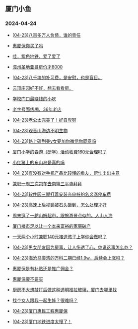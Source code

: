 ## 厦门小鱼 
### 2024-04-24

+ [[04-23]八百多万人负债，谁的责任](http://bbs.xmfish.com/read-htm-tid-18180400.html)

+ [惠厦保你买了吗](http://bbs.xmfish.com/read-htm-tid-18180454.html)

+ [哇，紫色地铁，爱了爱了](http://bbs.xmfish.com/read-htm-tid-18180465.html)

+ [漳州圣地亚哥房价才8000](http://bbs.xmfish.com/read-htm-tid-18180390.html)

+ [[04-23]八千块的补习费，是安慰，也是盲目。](http://bbs.xmfish.com/read-htm-tid-18180605.html)

+ [云顶庄园好不好，想去看看房。](http://bbs.xmfish.com/read-htm-tid-18180625.html)

+ [学校门口最赚钱的小吃](http://bbs.xmfish.com/read-htm-tid-18180620.html)

+ [老字号面线糊，36年老店](http://bbs.xmfish.com/read-htm-tid-18180624.html)

+ [[04-23]老公太完美了！好自卑呀](http://bbs.xmfish.com/read-htm-tid-18180761.html)

+ [[04-23]观音山海边不明生物](http://bbs.xmfish.com/read-htm-tid-18180581.html)

+ [[04-23]路上碰到美v女要加你微信你同意吗](http://bbs.xmfish.com/read-htm-tid-18180513.html)

+ [厦门小学的春游（研学）活动收费160元合理吗？](http://bbs.xmfish.com/read-htm-tid-18180665.html)

+ [小红猪上的东山岛是真的吗](http://bbs.xmfish.com/read-htm-tid-18180723.html)

+ [[04-23]有没有对手机产品比较懂的鱼友，帮忙出出主意](http://bbs.xmfish.com/read-htm-tid-18180554.html)

+ [兼职一周三次包车去南靖三平寺拜拜](http://bbs.xmfish.com/read-htm-tid-18180708.html)

+ [[04-23]软件园三期打着安装充电桩的名义涨停车费](http://bbs.xmfish.com/read-htm-tid-18180570.html)

+ [[04-23]高速上后视镜被石头砸到，怎么处理才好](http://bbs.xmfish.com/read-htm-tid-18180601.html)

+ [周末逛了一趟山姆超市，跟旅游景点似的，人山人海](http://bbs.xmfish.com/read-htm-tid-18180660.html)

+ [厦门楼市足以让一个本来富裕的家庭破产](http://bbs.xmfish.com/read-htm-tid-18180868.html)

+ [一天两个小时兼职140元接送孩子上学你会做吗？](http://bbs.xmfish.com/read-htm-tid-18180705.html)

+ [[04-23]男女朋友因为房事，让人伤透了心，你说这事怎么办？](http://bbs.xmfish.com/read-htm-tid-18180901.html)

+ [[04-23]海沧马銮湾的万科二期已经1.9w，后续会上涨吗？](http://bbs.xmfish.com/read-htm-tid-18180852.html)

+ [惠厦保是有补贴还是推广佣金？](http://bbs.xmfish.com/read-htm-tid-18180827.html)

+ [惠厦保要不要买](http://bbs.xmfish.com/read-htm-tid-18180819.html)

+ [厨房不大想敲打后做这种透明推拉玻璃，厦门去哪里找](http://bbs.xmfish.com/read-htm-tid-18180778.html)

+ [找个女人跟我一起生娃？很难吗？](http://bbs.xmfish.com/read-htm-tid-18180826.html)

+ [[04-23]厦门惠民工程惠厦保](http://bbs.xmfish.com/read-htm-tid-18180775.html)

+ [[04-23]厦门地铁进度太慢了！](http://bbs.xmfish.com/read-htm-tid-18180958.html)

